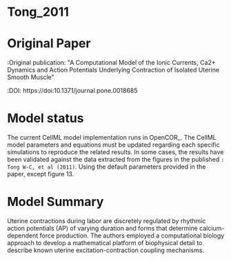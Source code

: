 # Tong_2011
Original Paper
==============

:Original publication:  "A Computational Model of the Ionic Currents, Ca2+
Dynamics and Action Potentials Underlying Contraction
of Isolated Uterine Smooth Muscle"

:DOI: https://doi:10.1371/journal.pone.0018685


Model status
=============

The current CellML model implementation runs in OpenCOR_.
The CellML model parameters and equations must be updated regarding each specific simulations to reproduce the related results.
In some cases, the results have been validated against the data extracted from the figures in the published `: Tong W-C, et al (2011)`.
Using the default parameters provided in the paper, except figure 13.

Model Summary
==============
Uterine contractions during labor are discretely regulated by rhythmic action potentials (AP) of varying duration and forms
that determine calcium-dependent force production. The authors employed a computational biology approach to
develop a mathematical platform of biophysical detail to describe known uterine excitation-contraction coupling mechanisms.
